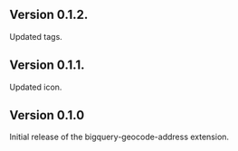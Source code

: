 ## Version 0.1.2.

Updated tags.

## Version 0.1.1.

Updated icon.

## Version 0.1.0

Initial release of the bigquery-geocode-address extension.
